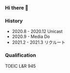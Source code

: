 ### Hi there 👋 
### History
- 2020.8 - 2020.12 Unicast
- 2020.9 - Media Do
- 2021.2 - 2021.3 リクルート

### Qualification
TOEIC L&R 945

<!--
**shibukazu/shibukazu** is a ✨ _special_ ✨ repository because its `README.md` (this file) appears on your GitHub profile.

Here are some ideas to get you started:

- 🔭 I’m currently working on ...

- 🌱 I’m currently learning ...
- 👯 I’m looking to collaborate on ...
- 🤔 I’m looking for help with ...
- 💬 Ask me about ...
- 📫 How to reach me: ...
- 😄 Pronouns: ...
- ⚡ Fun fact: ...
-->
